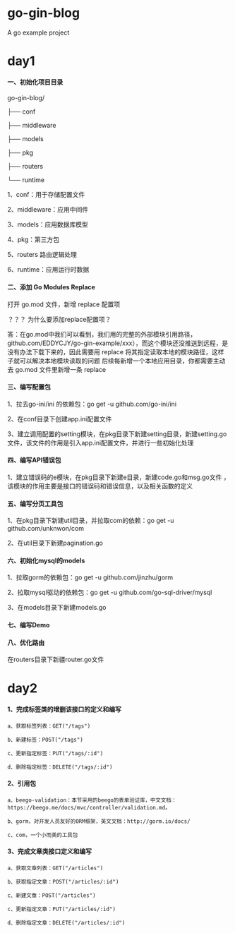 # go-gin-blog
A go example project

# day1
#### 一、初始化项目目录

go-gin-blog/

├── conf

├── middleware

├── models

├── pkg

├── routers

└── runtime

1、conf：用于存储配置文件

2、middleware：应用中间件

3、models：应用数据库模型

4、pkg：第三方包

5、routers 路由逻辑处理

6、runtime：应用运行时数据


#### 二、添加 Go Modules Replace
打开 go.mod 文件，新增 replace 配置项

？？？ 为什么要添加replace配置项？

答：在go.mod中我们可以看到，我们用的完整的外部模块引用路径，github.com/EDDYCJY/go-gin-example/xxx），而这个模块还没推送到远程，是没有办法下载下来的，因此需要用 replace 将其指定读取本地的模块路径，这样子就可以解决本地模块读取的问题
后续每新增一个本地应用目录，你都需要主动去 go.mod 文件里新增一条 replace



#### 三、编写配置包

1、拉去go-ini/ini 的依赖包：go get -u github.com/go-ini/ini

2、在conf目录下创建app.ini配置文件

3、建立调用配置的setting模块，在pkg目录下新建setting目录，新建setting.go文件，该文件的作用是引入app.ini配置文件，并进行一些初始化处理

#### 四、编写API错误包
1、建立错误码的e模块，在pkg目录下新建e目录，新建code.go和msg.go文件
，该模块的作用主要是接口的错误码和错误信息，以及相关函数的定义

#### 五、编写分页工具包
1、在pkg目录下新建util目录，并拉取com的依赖：go get -u github.com/unknwon/com

2、在util目录下新建pagination.go

#### 六、初始化mysql的models
1、拉取gorm的依赖包：go get -u github.com/jinzhu/gorm

2、拉取mysql驱动的依赖包：go get -u github.com/go-sql-driver/mysql

3、在models目录下新建models.go

#### 七、编写Demo

#### 八、优化路由
在routers目录下新疆router.go文件


# day2
#### 1、完成标签类的增删该接口的定义和编写
    a、获取标签列表：GET("/tags")

    b、新建标签：POST("/tags")

    c、更新指定标签：PUT("/tags/:id")

    d、删除指定标签：DELETE("/tags/:id")

#### 2、引用包

    a、beego-validation：本节采用的beego的表单验证库，中文文档：https://beego.me/docs/mvc/controller/validation.md。
    
    b、gorm，对开发人员友好的ORM框架，英文文档：http://gorm.io/docs/
    
    c、com，一个小而美的工具包
    
#### 3、完成文章类接口定义和编写
    a、获取文章列表：GET("/articles")
    
    b、获取指定文章：POST("/articles/:id")
    
    c、新建文章：POST("/articles")
    
    c、更新指定文章：PUT("/articles/:id")
    
    d、删除指定文章：DELETE("/articles/:id")





